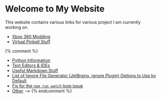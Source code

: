 # Welcome to My Website

This website contains various links for various project I am currently working on.

* [Xbox 360 Modding](xbox360Modding.md)
* [Virtual Pinball Stuff](vpinball.md)

{% comment %}
* [Python Information](pythonStuff.md)
* [Text Editors & IDEs](textEditorsAndIdes.md)
* [Useful Markdown Stuff](usefulMarkdownStuff.md)
* [List of Ignore File Generator (JetBrains .ignore Plugin) Options to Use by Default](ignoreFileGeneratorList.md)
* [Fix for the `npm run watch` loop issue](saasFixedWatchLoop.md)
* [Other](other.md) -->
{% endcomment %}
